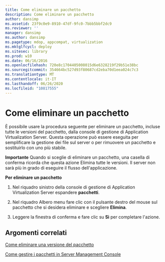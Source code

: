 ```yaml
---
title: Come eliminare un pacchetto
description: Come eliminare un pacchetto
author: dansimp
ms.assetid: 23f9c0e9-8910-47df-9fc0-7bbb5bbf2dc9
ms.reviewer: ''
manager: dansimp
ms.author: dansimp
ms.pagetype: mdop, appcompat, virtualization
ms.mktglfcycl: deploy
ms.sitesec: library
ms.prod: w10
ms.date: 06/16/2016
ms.openlocfilehash: 720e8c1704405008015d6e6328219f29b51e38bc
ms.sourcegitcommit: 354664bc527d93f80687cd2eba70d1eea024c7c3
ms.translationtype: MT
ms.contentlocale: it-IT
ms.lasthandoff: 06/26/2020
ms.locfileid: "10817555"
---
```

# Come eliminare un pacchetto


È possibile usare la procedura seguente per eliminare un pacchetto, incluse tutte le versioni del pacchetto, dalla console di gestione di Application Virtualization Server. Questa operazione può essere eseguita per semplificare la gestione dei file sul server o per rimuovere un pacchetto e sostituirlo con uno più stabile.

**Importante**  Quando si sceglie di eliminare un pacchetto, una casella di conferma ricorda che questa azione Elimina tutte le versioni. Il server non sarà più in grado di eseguire il flusso dell'applicazione.

 

**Per eliminare un pacchetto**

1.  Nel riquadro sinistro della console di gestione di Application Virtualization Server espandere **pacchetti**.

2.  Nel riquadro Albero menu fare clic con il pulsante destro del mouse sul pacchetto che si desidera eliminare e scegliere **Elimina**.

3.  Leggere la finestra di conferma e fare clic su **Sì** per completare l'azione.

## Argomenti correlati


[Come eliminare una versione del pacchetto](how-to-delete-a-package-version.md)

[Come gestire i pacchetti in Server Management Console](how-to-manage-packages-in-the-server-management-console.md)

 

 





